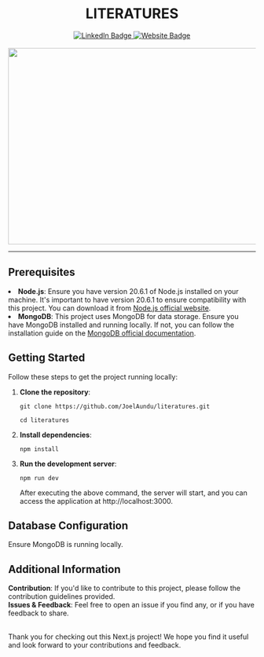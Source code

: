 <div id="header" align="center">

<h1>LITERATURES</h1>

<div id="badges">
  <a href="https://www.linkedin.com/company/my-nextjs-project">
    <img src="https://img.shields.io/badge/LinkedIn-blue?style=for-the-badge&logo=linkedin&logoColor=white" alt="LinkedIn Badge"/>
  </a>
  <a href="https://nextjs.org/">
    <img src="https://img.shields.io/badge/Literatures-white?style=for-the-badge&logoColor=black" alt="Website Badge"/>
  </a>
  <br></br>
</div>

<img src="https://media.giphy.com/media/EEqE8UeF7h7nRNaNWQ/giphy.gif" width="700" height="400"/>
</div>

---

<h2>Prerequisites</h2>
  <li><strong>Node.js</strong>: Ensure you have version 20.6.1 of Node.js installed on your machine. It's important to have version 20.6.1 to ensure compatibility with this project. You can download it from <a href="https://nodejs.org/">Node.js official website</a>.</li>
  <li><strong>MongoDB</strong>: This project uses MongoDB for data storage. Ensure you have MongoDB installed and running locally. If not, you can follow the installation guide on the <a href="https://docs.mongodb.com/manual/installation/">MongoDB official documentation</a>.</li>

<h2>Getting Started</h2>

Follow these steps to get the project running locally:

1. **Clone the repository**:

   ```
   git clone https://github.com/JoelAundu/literatures.git
   ```

   ```
   cd literatures
   ```

2. **Install dependencies**:

   ```
   npm install
   ```

3. **Run the development server**:

   ```
   npm run dev
   ```

   After executing the above command, the server will start, and you can access the application at http://localhost:3000.

<h2>Database Configuration</h2>
Ensure MongoDB is running locally.

<h2>Additional Information</h2>

**Contribution**:
If you'd like to contribute to this project, please follow the contribution guidelines provided. <br/>
**Issues & Feedback**: Feel free to open an issue if you find any, or if you have feedback to share. <br/><br/>

Thank you for checking out this Next.js project! We hope you find it useful and look forward to your contributions and feedback.
